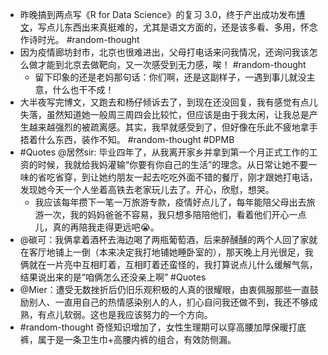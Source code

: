 - 昨晚搞到两点写《R for Data Science》的复习 3.0，终于产出成功发布[博文](https://aetherhjf.netlify.app/2022-02-27-%E6%95%B0%E5%88%86-r-tidyverse/)，写点儿东西出来真挺难的，尤其是语文方面的，还是该多看、多用，怀念作诗时光。 #random-thought
- 因为疫情廊坊封市，北京也很难进出，父母打电话来问我情况，还询问我该怎么做才能到北京去做靶向，又一次感受到无力感，唉！ #random-thought
	- 留下印象的还是老妈那句话：你们啊，还是这副样子，一遇到事儿就没主意，什么也干不成！
- 大半夜写完博文，又跑去和杨仔倾诉去了，到现在还没回复，我有感觉有点儿失落，虽然知道她一般周三周四会比较忙，但应该是由于我太闲，让我总是产生越来越强烈的被疏离感。其实，我早就感受到了，但好像在乐此不疲地拿手捂着什么东西，装作不知。 #random-thought #DPMB
- #Quotes @居然sir: 毕业四年了，从我离开家乡并拿到第一个月正式工作的工资的时候，我就给我妈灌输“你要有你自己的生活”的理念。从日常让她不要一味的省吃省穿，到让她约朋友一起去吃吃外面不错的餐厅，刚才跟她打电话，发现她今天一个人坐着高铁去老家玩儿去了。开心，欣慰，想哭。
	- 我应该每年攒下一笔一万旅游专款，疫情好点儿了，每年能陪父母出去旅游一次，我的妈妈爸爸不容易，我只想多陪陪他们，看着他们开心一点儿，真的再陪我走得更远吧😭。
- @碳可：我俩拿着酒杯去海边喝了两瓶葡萄酒，后来醉醺醺的两个人回了家就在客厅地铺上一倒（本来决定我打地铺她睡卧室的），那天晚上月光很足，我俩就在一片亮中互相盯着，互相盯着还蛮怪的，我打算说点儿什么缓解气氛，结果说出来的是“咱俩怎么还没亲上啊” #Quotes
- @Mier：遭受无数挫折后仍旧乐观积极的人真的很耀眼，由衷佩服那些一直鼓励别人、一直用自己的热情感染别人的人，扪心自问我还做不到，我还不够成熟，有点儿软弱。这也是我应该努力的一个方向。
- #random-thought 奇怪知识增加了，女性生理期可以穿高腰加厚保暖打底裤，属于是一条卫生巾+高腰内裤的组合，有效防侧漏。